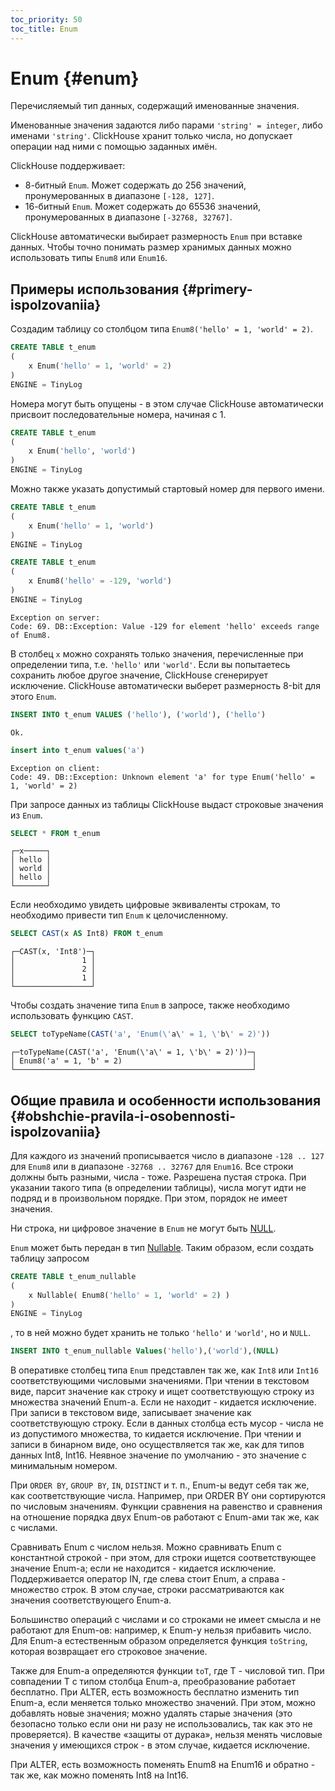 ```yaml
---
toc_priority: 50
toc_title: Enum
---
```


# Enum {#enum}

Перечисляемый тип данных, содержащий именованные значения.

Именованные значения задаются либо парами `'string' = integer`, либо именами `'string'`. ClickHouse хранит только числа, но допускает операции над ними с помощью заданных имён.

ClickHouse поддерживает:

-   8-битный `Enum`. Может содержать до 256 значений, пронумерованных в диапазоне `[-128, 127]`.
-   16-битный `Enum`. Может содержать до 65536 значений, пронумерованных в диапазоне `[-32768, 32767]`.

ClickHouse автоматически выбирает размерность `Enum` при вставке данных. Чтобы точно понимать размер хранимых данных можно использовать типы `Enum8` или `Enum16`.

## Примеры использования {#primery-ispolzovaniia}

Создадим таблицу со столбцом типа `Enum8('hello' = 1, 'world' = 2)`.

``` sql
CREATE TABLE t_enum
(
    x Enum('hello' = 1, 'world' = 2)
)
ENGINE = TinyLog
```

Номера могут быть опущены - в этом случае ClickHouse автоматически присвоит последовательные номера, начиная с 1.

``` sql
CREATE TABLE t_enum
(
    x Enum('hello', 'world')
)
ENGINE = TinyLog
```

Можно также указать допустимый стартовый номер для первого имени.

``` sql
CREATE TABLE t_enum
(
    x Enum('hello' = 1, 'world')
)
ENGINE = TinyLog
```

``` sql
CREATE TABLE t_enum
(
    x Enum8('hello' = -129, 'world')
)
ENGINE = TinyLog
```

``` text
Exception on server:
Code: 69. DB::Exception: Value -129 for element 'hello' exceeds range of Enum8.
```

В столбец `x` можно сохранять только значения, перечисленные при определении типа, т.е. `'hello'` или `'world'`. Если вы попытаетесь сохранить любое другое значение, ClickHouse сгенерирует исключение. ClickHouse автоматически выберет размерность 8-bit для этого `Enum`.

``` sql
INSERT INTO t_enum VALUES ('hello'), ('world'), ('hello')
```

``` text
Ok.
```

``` sql
insert into t_enum values('a')
```

``` text
Exception on client:
Code: 49. DB::Exception: Unknown element 'a' for type Enum('hello' = 1, 'world' = 2)
```

При запросе данных из таблицы ClickHouse выдаст строковые значения из `Enum`.

``` sql
SELECT * FROM t_enum
```

``` text
┌─x─────┐
│ hello │
│ world │
│ hello │
└───────┘
```

Если необходимо увидеть цифровые эквиваленты строкам, то необходимо привести тип `Enum` к целочисленному.

``` sql
SELECT CAST(x AS Int8) FROM t_enum
```

``` text
┌─CAST(x, 'Int8')─┐
│               1 │
│               2 │
│               1 │
└─────────────────┘
```

Чтобы создать значение типа `Enum` в запросе, также необходимо использовать функцию `CAST`.

``` sql
SELECT toTypeName(CAST('a', 'Enum(\'a\' = 1, \'b\' = 2)'))
```

``` text
┌─toTypeName(CAST('a', 'Enum(\'a\' = 1, \'b\' = 2)'))─┐
│ Enum8('a' = 1, 'b' = 2)                             │
└─────────────────────────────────────────────────────┘
```

## Общие правила и особенности использования {#obshchie-pravila-i-osobennosti-ispolzovaniia}

Для каждого из значений прописывается число в диапазоне `-128 .. 127` для `Enum8` или в диапазоне `-32768 .. 32767` для `Enum16`. Все строки должны быть разными, числа - тоже. Разрешена пустая строка. При указании такого типа (в определении таблицы), числа могут идти не подряд и в произвольном порядке. При этом, порядок не имеет значения.

Ни строка, ни цифровое значение в `Enum` не могут быть [NULL](../../sql-reference/syntax.md#null-literal).

`Enum` может быть передан в тип [Nullable](nullable.md). Таким образом, если создать таблицу запросом

``` sql
CREATE TABLE t_enum_nullable
(
    x Nullable( Enum8('hello' = 1, 'world' = 2) )
)
ENGINE = TinyLog
```

, то в ней можно будет хранить не только `'hello'` и `'world'`, но и `NULL`.

``` sql
INSERT INTO t_enum_nullable Values('hello'),('world'),(NULL)
```

В оперативке столбец типа `Enum` представлен так же, как `Int8` или `Int16` соответствующими числовыми значениями.
При чтении в текстовом виде, парсит значение как строку и ищет соответствующую строку из множества значений Enum-а. Если не находит - кидается исключение.
При записи в текстовом виде, записывает значение как соответствующую строку. Если в данных столбца есть мусор - числа не из допустимого множества, то кидается исключение. При чтении и записи в бинарном виде, оно осуществляется так же, как для типов данных Int8, Int16.
Неявное значение по умолчанию - это значение с минимальным номером.

При `ORDER BY`, `GROUP BY`, `IN`, `DISTINCT` и т. п., Enum-ы ведут себя так же, как соответствующие числа. Например, при ORDER BY они сортируются по числовым значениям. Функции сравнения на равенство и сравнения на отношение порядка двух Enum-ов работают с Enum-ами так же, как с числами.

Сравнивать Enum с числом нельзя. Можно сравнивать Enum с константной строкой - при этом, для строки ищется соответствующее значение Enum-а; если не находится - кидается исключение. Поддерживается оператор IN, где слева стоит Enum, а справа - множество строк. В этом случае, строки рассматриваются как значения соответствующего Enum-а.

Большинство операций с числами и со строками не имеет смысла и не работают для Enum-ов: например, к Enum-у нельзя прибавить число.
Для Enum-а естественным образом определяется функция `toString`, которая возвращает его строковое значение.

Также для Enum-а определяются функции `toT`, где T - числовой тип. При совпадении T с типом столбца Enum-а, преобразование работает бесплатно.
При ALTER, есть возможность бесплатно изменить тип Enum-а, если меняется только множество значений. При этом, можно добавлять новые значения; можно удалять старые значения (это безопасно только если они ни разу не использовались, так как это не проверяется). В качестве «защиты от дурака», нельзя менять числовые значения у имеющихся строк - в этом случае, кидается исключение.

При ALTER, есть возможность поменять Enum8 на Enum16 и обратно - так же, как можно поменять Int8 на Int16.

